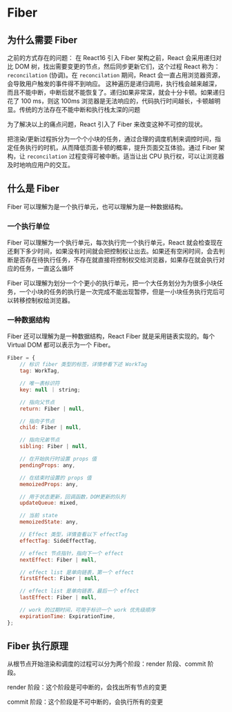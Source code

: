 # Fiber


## 为什么需要 Fiber
之前的方式存在的问题：
在 React16 引入 Fiber 架构之前，React 会采用递归对比 DOM 树，找出需要变更的节点，然后同步更新它们，这个过程 React 称为：`reconcilation` (协调)。在 `reconcilation` 期间，React 会一直占用浏览器资源，会导致用户触发的事件得不到响应。
这种遍历是递归调用，执行栈会越来越深，而且不能中断，中断后就不能恢复了。递归如果非常深，就会十分卡顿。如果递归花了 100 ms，则这 100ms 浏览器是无法响应的，代码执行时间越长，卡顿越明显。传统的方法存在不能中断和执行栈太深的问题

为了解决以上的痛点问题，React 引入了 Fiber 来改变这种不可控的现状。

把渲染/更新过程拆分为一个个小块的任务，通过合理的调度机制来调控时间，指定任务执行的时机，从而降低页面卡顿的概率，提升页面交互体验。通过 Fiber 架构，让 `reconcilation` 过程变得可被中断。适当让出 CPU 执行权，可以让浏览器及时地响应用户的交互。



## 什么是 Fiber
Fiber 可以理解为是一个执行单元，也可以理解为是一种数据结构。



### 一个执行单位
Fiber 可以理解为一个执行单元，每次执行完一个执行单元，React 就会检查现在还剩下多少时间，如果没有时间就会把控制权让出去。如果还有空闲时间，会去判断是否存在待执行任务，不存在就直接将控制权交给浏览器，如果存在就会执行对应的任务，一直这么循环

Fiber 可以理解为划分一个个更小的执行单元，把一个大任务划分为为很多小块任务，一个小块的任务的执行是一次完成不能出现暂停，但是一小块任务执行完后可以转移控制权给浏览器。


### 一种数据结构
Fiber 还可以理解为是一种数据结构，React Fiber 就是采用链表实现的。每个 Virtual DOM 都可以表示为一个 Fiber。

```javascript
Fiber = {
    // 标识 fiber 类型的标签，详情参看下述 WorkTag
    tag: WorkTag,

    // 唯一表标识符
    key: null ｜ string;

    // 指向父节点
    return: Fiber | null,

    // 指向子节点
    child: Fiber | null,

    // 指向兄弟节点
    sibling: Fiber | null,

    // 在开始执行时设置 props 值
    pendingProps: any,

    // 在结束时设置的 props 值
    memoizedProps: any,

    // 用于状态更新，回调函数，DOM更新的队列
    updateQueue: mixed,

    // 当前 state
    memoizedState: any,

    // Effect 类型，详情查看以下 effectTag
    effectTag: SideEffectTag,

    // effect 节点指针，指向下一个 effect
    nextEffect: Fiber | null,

    // effect list 是单向链表，第一个 effect
    firstEffect: Fiber | null,

    // effect list 是单向链表，最后一个 effect
    lastEffect: Fiber | null,

    // work 的过期时间，可用于标识一个 work 优先级顺序
    expirationTime: ExpirationTime,
};

```



## Fiber 执行原理
从根节点开始渲染和调度的过程可以分为两个阶段：render 阶段、commit 阶段。

render 阶段：这个阶段是可中断的，会找出所有节点的变更



commit 阶段：这个阶段是不可中断的，会执行所有的变更
